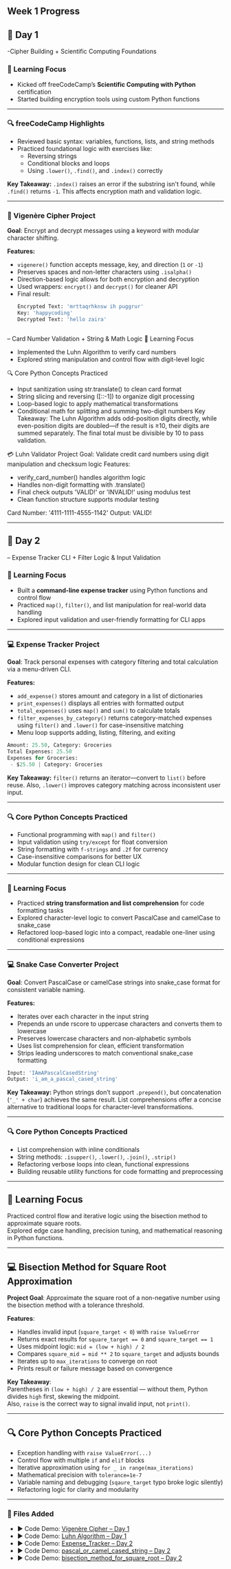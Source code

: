 ## Week 1 Progress
## 📅 Day 1
-Cipher Building + Scientific Computing Foundations

### 🧠 Learning Focus
- Kicked off freeCodeCamp’s **Scientific Computing with Python** certification
- Started building encryption tools using custom Python functions

---

### 🔍 freeCodeCamp Highlights
- Reviewed basic syntax: variables, functions, lists, and string methods
- Practiced foundational logic with exercises like:
  - Reversing strings
  - Conditional blocks and loops
  - Using `.lower()`, `.find()`, and `.index()` correctly

**Key Takeaway:** `.index()` raises an error if the substring isn't found, while `.find()` returns `-1`. This affects encryption math and validation logic.

---

### 🔐 Vigenère Cipher Project
**Goal**: Encrypt and decrypt messages using a keyword with modular character shifting.

**Features:**
- `vigenere()` function accepts message, key, and direction (`1` or `-1`)
- Preserves spaces and non-letter characters using `.isalpha()`
- Direction-based logic allows for both encryption and decryption
- Used wrappers: `encrypt()` and `decrypt()` for cleaner API
- Final result:
  ```python
  Encrypted Text: 'mrttaqrhknsw ih puggrur'
  Key: 'happycoding'
  Decrypted Text: 'hello zaira'



– Card Number Validation + String & Math Logic
🧠 Learning Focus
- Implemented the Luhn Algorithm to verify card numbers
- Explored string manipulation and control flow with digit-level logic

🔍 Core Python Concepts Practiced
- Input sanitization using str.translate() to clean card format
- String slicing and reversing ([::-1]) to organize digit processing
- Loop-based logic to apply mathematical transformations
- Conditional math for splitting and summing two-digit numbers
Key Takeaway: The Luhn Algorithm adds odd-position digits directly, while even-position digits are doubled—if the result is ≥10, their digits are summed separately. The final total must be divisible by 10 to pass validation.

💳 Luhn Validator Project
Goal: Validate credit card numbers using digit manipulation and checksum logic
Features:
- verify_card_number() handles algorithm logic
- Handles non-digit formatting with .translate()
- Final check outputs 'VALID!' or 'INVALID!' using modulus test
- Clean function structure supports modular testing

Card Number: '4111-1111-4555-1142'
Output: VALID!


---

## 📅 Day 2 
– Expense Tracker CLI + Filter Logic & Input Validation

### 🧠 Learning Focus
- Built a **command-line expense tracker** using Python functions and control flow
- Practiced `map()`, `filter()`, and list manipulation for real-world data handling
- Explored input validation and user-friendly formatting for CLI apps

---

### 💻 Expense Tracker Project  
**Goal**: Track personal expenses with category filtering and total calculation via a menu-driven CLI.

**Features:**
- `add_expense()` stores amount and category in a list of dictionaries
- `print_expenses()` displays all entries with formatted output
- `total_expenses()` uses `map()` and `sum()` to calculate totals
- `filter_expenses_by_category()` returns category-matched expenses using `filter()` and `.lower()` for case-insensitive matching
- Menu loop supports adding, listing, filtering, and exiting

```python
Amount: 25.50, Category: Groceries
Total Expenses: 25.50
Expenses for Groceries:
 - $25.50 | Category: Groceries
```

**Key Takeaway:** `filter()` returns an iterator—convert to `list()` before reuse. Also, `.lower()` improves category matching across inconsistent user input.

---

### 🔍 Core Python Concepts Practiced
- Functional programming with `map()` and `filter()`
- Input validation using `try/except` for float conversion
- String formatting with `f-strings` and `.2f` for currency
- Case-insensitive comparisons for better UX
- Modular function design for clean CLI logic

---

### 🧠 Learning Focus  
- Practiced **string transformation and list comprehension** for code formatting tasks  
- Explored character-level logic to convert PascalCase and camelCase to snake_case  
- Refactored loop-based logic into a compact, readable one-liner using conditional expressions

---

### 💻 Snake Case Converter Project  
**Goal**: Convert PascalCase or camelCase strings into snake_case format for consistent variable naming.

**Features:**
- Iterates over each character in the input string
- Prepends an unde rscore to uppercase characters and converts them to lowercase
- Preserves lowercase characters and non-alphabetic symbols
- Uses list comprehension for clean, efficient transformation
- Strips leading underscores to match conventional snake_case formatting

```python
Input: 'IAmAPascalCasedString'
Output: 'i_am_a_pascal_cased_string'
```

**Key Takeaway:** Python strings don’t support `.prepend()`, but concatenation (`'_' + char`) achieves the same result. List comprehensions offer a concise alternative to traditional loops for character-level transformations.

---

### 🔍 Core Python Concepts Practiced  
- List comprehension with inline conditionals  
- String methods: `.isupper()`, `.lower()`, `.join()`, `.strip()`  
- Refactoring verbose loops into clean, functional expressions  
- Building reusable utility functions for code formatting and preprocessing


---

## 🧠 Learning Focus  
Practiced control flow and iterative logic using the bisection method to approximate square roots.  
Explored edge case handling, precision tuning, and mathematical reasoning in Python functions.

---

## 💻 Bisection Method for Square Root Approximation  
**Project Goal**: Approximate the square root of a non-negative number using the bisection method with a tolerance threshold.

**Features**:
- Handles invalid input (`square_target < 0`) with `raise ValueError`
- Returns exact results for `square_target == 0` and `square_target == 1`
- Uses midpoint logic: `mid = (low + high) / 2`
- Compares `square_mid = mid ** 2` to `square_target` and adjusts bounds
- Iterates up to `max_iterations` to converge on root
- Prints result or failure message based on convergence

**Key Takeaway**:  
Parentheses in `(low + high) / 2` are essential — without them, Python divides `high` first, skewing the midpoint.  
Also, `raise` is the correct way to signal invalid input, not `print()`.

---

## 🔍 Core Python Concepts Practiced  
- Exception handling with `raise ValueError(...)`  
- Control flow with multiple `if` and `elif` blocks  
- Iterative approximation using `for _ in range(max_iterations)`  
- Mathematical precision with `tolerance=1e-7`  
- Variable naming and debugging (`sqaure_target` typo broke logic silently)  
- Refactoring logic for clarity and modularity

---



  ### 📂 Files Added
- ▶️ Code Demo: [Vigenère Cipher – Day 1](../projects/vigenere_cipher.py)
- ▶️ Code Demo: [Luhn Algorithm – Day 1](../projects/Luhn_Algorithm.py)
- ▶️ Code Demo: [Expense_Tracker – Day 2](../projects/Expense_tracker.py)
- ▶️ Code Demo: [pascal_or_camel_cased_string – Day 2](../projects/pascal_or_camel_cased_string.py)
- ▶️ Code Demo: [bisection_method_for_square_root – Day 2](../projects/bisection_method_for_square_root.py)
